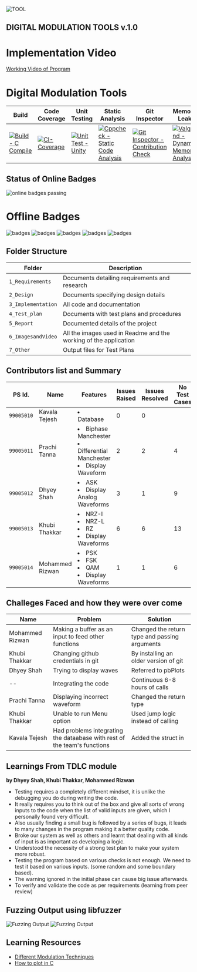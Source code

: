 ![TOOL](https://github.com/GENESIS2021Q1/sdlc2-team-15/blob/main/6_ImagesandVideo/tool.JPG)  

## DIGITAL MODULATION TOOLS v.1.0

# Implementation Video
[Working Video of Program](https://github.com/GENESIS2021Q1/sdlc2-team-15/blob/main/6_ImagesandVideo/Videos/RunningProg.mkv)

# Digital Modulation Tools
|Build| Code Coverage | Unit Testing | Static Analysis | Git Inspector | Memory Leak |
| ----- | ---- | ---- | ---- | ---- | ---- | 
| [![Build - C Compile](https://github.com/GENESIS2021Q1/sdlc2-team-15/actions/workflows/build.yml/badge.svg)](https://github.com/GENESIS2021Q1/sdlc2-team-15/actions/workflows/build.yml) | [![CI-Coverage](https://github.com/GENESIS2021Q1/sdlc2-team-15/actions/workflows/gcov.yml/badge.svg)](https://github.com/GENESIS2021Q1/sdlc2-team-15/actions/workflows/gcov.yml) | [![Unit Test - Unity](https://github.com/GENESIS2021Q1/sdlc2-team-15/actions/workflows/unity.yml/badge.svg)](https://github.com/GENESIS2021Q1/sdlc2-team-15/actions/workflows/unity.yml) |[![Cppcheck - Static Code Analysis](https://github.com/GENESIS2021Q1/sdlc2-team-15/actions/workflows/cppcheck.yml/badge.svg)](https://github.com/GENESIS2021Q1/sdlc2-team-15/actions/workflows/cppcheck.yml) |[![Git Inspector - Contribution Check](https://github.com/GENESIS2021Q1/sdlc2-team-15/actions/workflows/gitinspector.yml/badge.svg)](https://github.com/GENESIS2021Q1/sdlc2-team-15/actions/workflows/gitinspector.yml)|[![Valgrind - Dynamic Memory Analysis](https://github.com/GENESIS2021Q1/sdlc2-team-15/actions/workflows/valgrind.yml/badge.svg)](https://github.com/GENESIS2021Q1/sdlc2-team-15/actions/workflows/valgrind.yml) | 

## Status of Online Badges
![online badges passing](https://github.com/GENESIS2021Q1/sdlc2-team-15/blob/main/6_ImagesandVideo/Batches.png)

# Offline Badges
![badges](https://github.com/GENESIS2021Q1/sdlc2-team-15/blob/main/6_ImagesandVideo/Screenshot%20from%202021-07-06%2022-42-31.png)
![badges](https://github.com/GENESIS2021Q1/sdlc2-team-15/blob/main/6_ImagesandVideo/Screenshot%20from%202021-07-06%2022-42-54.png)
![badges](https://github.com/GENESIS2021Q1/sdlc2-team-15/blob/main/6_ImagesandVideo/Screenshot%20from%202021-07-06%2022-44-07.png)
![badges](https://github.com/GENESIS2021Q1/sdlc2-team-15/blob/main/6_ImagesandVideo/Screenshot%20from%202021-07-06%2022-48-10.png)
![badges](https://github.com/GENESIS2021Q1/sdlc2-team-15/blob/main/6_ImagesandVideo/Screenshot%20from%202021-07-06%2022-55-02.png)

## Folder Structure
Folder             | Description
-------------------| -----------------------
`1_Requirements`   | Documents detailing requirements and research
`2_Design`         | Documents specifying design details
`3_Implementation` | All code and documentation
`4_Test_plan`      | Documents with test plans and procedures
`5_Report`         | Documented details of the project
`6_ImagesandVideo` | All the images used in Readme and the working of the application
`7_Other`          | Output files for Test Plans

## Contributors list and Summary
PS Id. |  Name   |    Features    | Issues Raised |Issues Resolved|No Test Cases|Test Case Pass
-------|---------|----------------|----------------|---------------|-------------|--------------
`99005010` | Kavala Tejesh | <li> Database </li> | 0 | 0 |  |  |
`99005011` | Prachi Tanna | <li> Biphase Manchester </li> <li> Differential Manchester </li> <li> Display Waveform </li> | 2 | 2 | 4 | 4 |
`99005012` | Dhyey Shah | <li> ASK </li> <li> Display Analog Waveforms </li>| 3 | 1 | 9 | 9 |
`99005013` | Khubi Thakkar  |  <li> NRZ-I </li> <li> NRZ-L </li> <li> RZ </li> <li> Display Waveforms </li> | 6  | 6 | 13 | 13 | 
`99005014` | Mohammed Rizwan | <li> PSK </li> <li> FSK </li> <li> QAM </li> <li> Display Waveforms </li> | 1 | 1 | 6 | 6 |

## Challeges Faced and how they were over come
Name | Problem | Solution
--- | --- |---
 Mohammed Rizwan| Making a buffer as an input to feed other functions | Changed the return type and passing arguments
 Khubi Thakkar | Changing github credentials in git | By installing an older version of git
 Dhyey Shah | Trying to display waves | Referred to pbPlots
 --|Integrating the code | Continuous 6-8 hours of calls
 Prachi Tanna | Displaying incorrect waveform | Changed the return type 
 Khubi Thakkar | Unable to run Menu option | Used jump logic instead of calling
 Kavala Tejesh | Had problems integrating the dataabase with rest of the team's functions | Added the struct in 

## Learnings From TDLC module
**by Dhyey Shah, Khubi Thakkar, Mohammed Rizwan**
* Testing requires a completely different mindset, it is unlike the debugging you do during writing the code.
* It really requires you to think out of the box and give all sorts of wrong inputs to the code when the list of valid inputs are given, which I personally found very difficult.
* Also usually finding a small bug is followed by a series of bugs, it leads to many changes in the program making it a better quality code.
* Broke our system as well as others and learnt that dealing with all kinds of input is as important as developing a logic.
* Understood the necessity of a strong test plan to make your system more robust.
* Testing the program based on various checks is not enough. We need to test it based on various inputs. (some random and some boundary based).
* The warning ignored in the initial phase can cause big issue afterwards.
* To verify and validate the code as per requirements (learning from peer review)

## Fuzzing Output using libfuzzer
![Fuzzing Output](https://github.com/GENESIS2021Q1/sdlc2-team-15/blob/main/6_ImagesandVideo/Fuzzing/Fuzzing1.jpeg)
![Fuzzing Output](https://github.com/GENESIS2021Q1/sdlc2-team-15/blob/main/6_ImagesandVideo/Fuzzing/Fuzzing2.jpeg)

## Learning Resources
* [Different Modulation Techniques](https://www.electronicdesign.com/technologies/communications/article/21798737/understanding-modern-digital-modulation-techniques)
* [How to plot in C](https://github.com/InductiveComputerScience/pbPlots)

